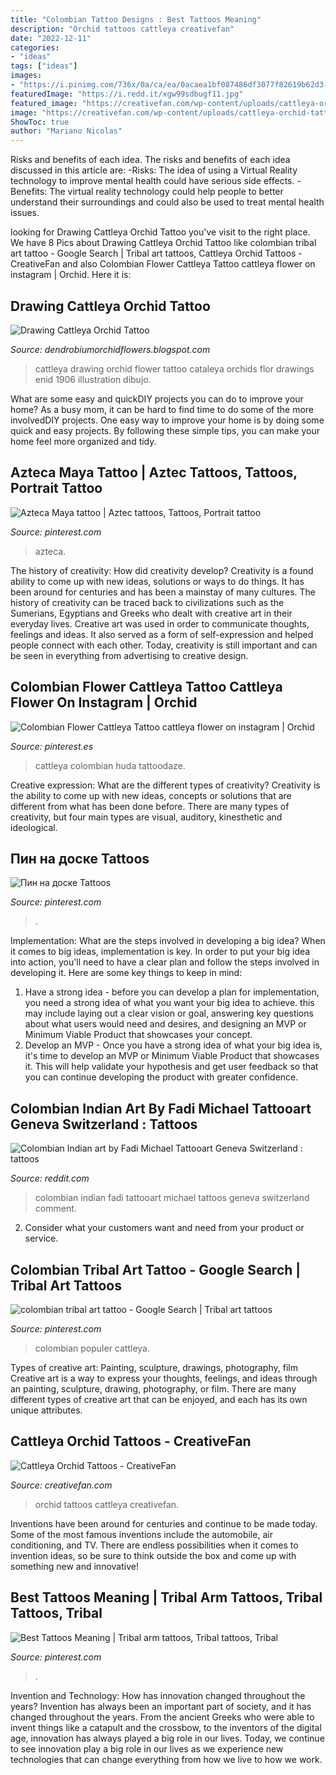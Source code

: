 ```yaml
---
title: "Colombian Tattoo Designs : Best Tattoos Meaning"
description: "Orchid tattoos cattleya creativefan"
date: "2022-12-11"
categories:
- "ideas"
tags: ["ideas"]
images:
- "https://i.pinimg.com/736x/0a/ca/ea/0acaea1bf087486df3077f82619b62d3--maya-tattoo.jpg"
featuredImage: "https://i.redd.it/xgw99sdbugf11.jpg"
featured_image: "https://creativefan.com/wp-content/uploads/cattleya-orchid-tattoos.jpg"
image: "https://creativefan.com/wp-content/uploads/cattleya-orchid-tattoos.jpg"
ShowToc: true
author: "Mariano Nicolas"
---
```



Risks and benefits of each idea.
The risks and benefits of each idea discussed in this article are: 
-Risks: The idea of using a Virtual Reality technology to improve mental health could have serious side effects.
-Benefits: The virtual reality technology could help people to better understand their surroundings and could also be used to treat mental health issues.

	

		
looking for Drawing Cattleya Orchid Tattoo you've visit to the right place. We have 8 Pics about Drawing Cattleya Orchid Tattoo like colombian tribal art tattoo - Google Search | Tribal art tattoos, Cattleya Orchid Tattoos - CreativeFan and also Colombian Flower Cattleya Tattoo cattleya flower on instagram | Orchid. Here it is:
		
    
## Drawing Cattleya Orchid Tattoo

<img loading=lazy src="https://i.pinimg.com/originals/e4/20/5a/e4205a2f8a3035e82d348b46341d1ad3.jpg" onerror="this.onerror=null;this.src='https://tse3.mm.bing.net/th?id=OIP.rM0kD5LBpkhS9XgjeYJJAQAAAA&amp;pid=15.1';" alt="Drawing Cattleya Orchid Tattoo">

_Source: dendrobiumorchidflowers.blogspot.com_

>cattleya drawing orchid flower tattoo cataleya orchids flor drawings enid 1906 illustration dibujo. 

	

What are some easy and quickDIY projects you can do to improve your home?
As a busy mom, it can be hard to find time to do some of the more involvedDIY projects. One easy way to improve your home is by doing some quick and easy projects. By following these simple tips, you can make your home feel more organized and tidy.

    
## Azteca Maya Tattoo | Aztec Tattoos, Tattoos, Portrait Tattoo

<img loading=lazy src="https://i.pinimg.com/736x/0a/ca/ea/0acaea1bf087486df3077f82619b62d3--maya-tattoo.jpg" onerror="this.onerror=null;this.src='https://tse1.mm.bing.net/th?id=OIP.sEf3ZL9kdsjZfq4kyKEdtwHaHa&amp;pid=15.1';" alt="Azteca Maya tattoo | Aztec tattoos, Tattoos, Portrait tattoo">

_Source: pinterest.com_

>azteca. 

	

The history of creativity: How did creativity develop?
Creativity is a found ability to come up with new ideas, solutions or ways to do things. It has been around for centuries and has been a mainstay of many cultures. The history of creativity can be traced back to civilizations such as the Sumerians, Egyptians and Greeks who dealt with creative art in their everyday lives. Creative art was used in order to communicate thoughts, feelings and ideas. It also served as a form of self-expression and helped people connect with each other. Today, creativity is still important and can be seen in everything from advertising to creative design.

    
## Colombian Flower Cattleya Tattoo Cattleya Flower On Instagram | Orchid

<img loading=lazy src="https://i.pinimg.com/736x/c5/e2/b3/c5e2b317092a39bcccac90c26e0c99ae--cattleya-tattoo-download.jpg" onerror="this.onerror=null;this.src='https://tse2.mm.bing.net/th?id=OIP.76gfBAf-BR1M89lf9VwaJQHaHa&amp;pid=15.1';" alt="Colombian Flower Cattleya Tattoo cattleya flower on instagram | Orchid">

_Source: pinterest.es_

>cattleya colombian huda tattoodaze. 

	

Creative expression: What are the different types of creativity?
Creativity is the ability to come up with new ideas, concepts or solutions that are different from what has been done before. There are many types of creativity, but four main types are visual, auditory, kinesthetic and ideological.

    
## Пин на доске Tattoos

<img loading=lazy src="https://i.pinimg.com/736x/07/ef/51/07ef51ab8fc0055ba4418ad03ee27572--ancient-symbols-full-of.jpg" onerror="this.onerror=null;this.src='https://tse4.mm.bing.net/th?id=OIP.TQwzoItlNVJD4Uh2JyAMkAHaHa&amp;pid=15.1';" alt="Пин на доске Tattoos">

_Source: pinterest.com_

>. 

	

Implementation: What are the steps involved in developing a big idea?
When it comes to big ideas, implementation is key. In order to put your big idea into action, you'll need to have a clear plan and follow the steps involved in developing it. Here are some key things to keep in mind: 
1. Have a strong idea - before you can develop a plan for implementation, you need a strong idea of what you want your big idea to achieve. this may include laying out a clear vision or goal, answering key questions about what users would need and desires, and designing an MVP or Minimum Viable Product that showcases your concept. 
2. Develop an MVP - Once you have a strong idea of what your big idea is, it's time to develop an MVP or Minimum Viable Product that showcases it. This will help validate your hypothesis and get user feedback so that you can continue developing the product with greater confidence.

    
## Colombian Indian Art By Fadi Michael Tattooart Geneva Switzerland : Tattoos

<img loading=lazy src="https://i.redd.it/xgw99sdbugf11.jpg" onerror="this.onerror=null;this.src='https://tse1.mm.bing.net/th?id=OIP.BQsGkf4pl54dOBi0afWTVQHaHa&amp;pid=15.1';" alt="Colombian Indian art by Fadi Michael Tattooart Geneva Switzerland : tattoos">

_Source: reddit.com_

>colombian indian fadi tattooart michael tattoos geneva switzerland comment. 

	

2. Consider what your customers want and need from your product or service.

    
## Colombian Tribal Art Tattoo - Google Search | Tribal Art Tattoos

<img loading=lazy src="https://i.pinimg.com/originals/df/f5/65/dff5656963808894a384ad87dc163a4e.jpg" onerror="this.onerror=null;this.src='https://tse1.mm.bing.net/th?id=OIP.kxJ75Ygj6gPJJFVAssu_zwHaHa&amp;pid=15.1';" alt="colombian tribal art tattoo - Google Search | Tribal art tattoos">

_Source: pinterest.com_

>colombian populer cattleya. 

	

Types of creative art: Painting, sculpture, drawings, photography, film
Creative art is a way to express your thoughts, feelings, and ideas through an painting, sculpture, drawing, photography, or film. There are many different types of creative art that can be enjoyed, and each has its own unique attributes.

    
## Cattleya Orchid Tattoos - CreativeFan

<img loading=lazy src="https://creativefan.com/wp-content/uploads/cattleya-orchid-tattoos.jpg" onerror="this.onerror=null;this.src='https://tse3.mm.bing.net/th?id=OIP.hOJuUzNpiYM6Ui5eU6_CbgHaFj&amp;pid=15.1';" alt="Cattleya Orchid Tattoos - CreativeFan">

_Source: creativefan.com_

>orchid tattoos cattleya creativefan. 

	

Inventions have been around for centuries and continue to be made today. Some of the most famous inventions include the automobile, air conditioning, and TV. There are endless possibilities when it comes to invention ideas, so be sure to think outside the box and come up with something new and innovative!

    
## Best Tattoos Meaning | Tribal Arm Tattoos, Tribal Tattoos, Tribal

<img loading=lazy src="https://i.pinimg.com/originals/9d/7a/27/9d7a27a330fb7137e08712d9641a1322.jpg" onerror="this.onerror=null;this.src='https://tse4.mm.bing.net/th?id=OIP.spgubwGQQhOUc33MNDeL5QHaNf&amp;pid=15.1';" alt="Best Tattoos Meaning | Tribal arm tattoos, Tribal tattoos, Tribal">

_Source: pinterest.com_

>. 

	

Invention and Technology: How has innovation changed throughout the years?
Invention has always been an important part of society, and it has changed throughout the years. From the ancient Greeks who were able to invent things like a catapult and the crossbow, to the inventors of the digital age, innovation has always played a big role in our lives. Today, we continue to see innovation play a big role in our lives as we experience new technologies that can change everything from how we live to how we work.

